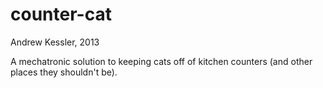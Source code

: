 counter-cat
===========


Andrew Kessler, 2013

A mechatronic solution to keeping cats off of kitchen counters (and other places they shouldn't be).
